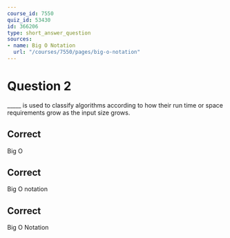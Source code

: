 ```yaml
---
course_id: 7550
quiz_id: 53430
id: 366206
type: short_answer_question
sources:
- name: Big O Notation
  url: "/courses/7550/pages/big-o-notation"
---
```


# Question 2

\_\_\_\_\_ is used to classify algorithms according to how their run time or
space requirements grow as the input size grows.

## Correct

Big O

## Correct

Big O notation

## Correct

Big O Notation
